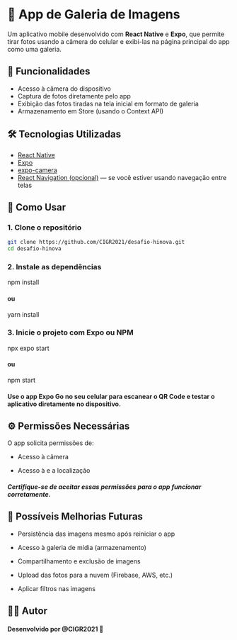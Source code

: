 # 📸 App de Galeria de Imagens

Um aplicativo mobile desenvolvido com **React Native** e **Expo**, que permite tirar fotos usando a câmera do celular e exibi-las na página principal do app como uma galeria.

## 🚀 Funcionalidades

- Acesso à câmera do dispositivo
- Captura de fotos diretamente pelo app
- Exibição das fotos tiradas na tela inicial em formato de galeria
- Armazenamento em Store (usando o Context API)

## 🛠️ Tecnologias Utilizadas

- [React Native](https://reactnative.dev/)
- [Expo](https://expo.dev/)
- [expo-camera](https://docs.expo.dev/versions/latest/sdk/camera/)
- [React Navigation (opcional)](https://reactnavigation.org/) — se você estiver usando navegação entre telas

## 📱 Como Usar

### 1. Clone o repositório

```bash
git clone https://github.com/CIGR2021/desafio-hinova.git
cd desafio-hinova
```

### 2. Instale as dependências

npm install
#### ou
yarn install

### 3. Inicie o projeto com Expo ou NPM

npx expo start
#### ou
npm start

#### Use o app Expo Go no seu celular para escanear o QR Code e testar o aplicativo diretamente no dispositivo.

## ⚙️ Permissões Necessárias
O app solicita permissões de:

- Acesso à câmera

- Acesso à e a localização

##### Certifique-se de aceitar essas permissões para o app funcionar corretamente.

## 📌 Possíveis Melhorias Futuras
- Persistência das imagens mesmo após reiniciar o app

- Acesso à galeria de mídia (armazenamento)

- Compartilhamento e exclusão de imagens

- Upload das fotos para a nuvem (Firebase, AWS, etc.)

- Aplicar filtros nas imagens

## 👨‍💻 Autor
#### Desenvolvido por @CIGR2021 💙
